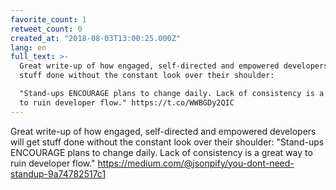 ```yaml
---
favorite_count: 1
retweet_count: 0
created_at: "2018-08-03T13:00:25.000Z"
lang: en
full_text: >-
  Great write-up of how engaged, self-directed and empowered developers will get
  stuff done without the constant look over their shoulder:

  "Stand-ups ENCOURAGE plans to change daily. Lack of consistency is a great way
  to ruin developer flow." https://t.co/WWBGDy2QIC
---
```


Great write-up of how engaged, self-directed and empowered developers will get
stuff done without the constant look over their shoulder: "Stand-ups ENCOURAGE
plans to change daily. Lack of consistency is a great way to ruin developer
flow." <https://medium.com/@jsonpify/you-dont-need-standup-9a74782517c1>
